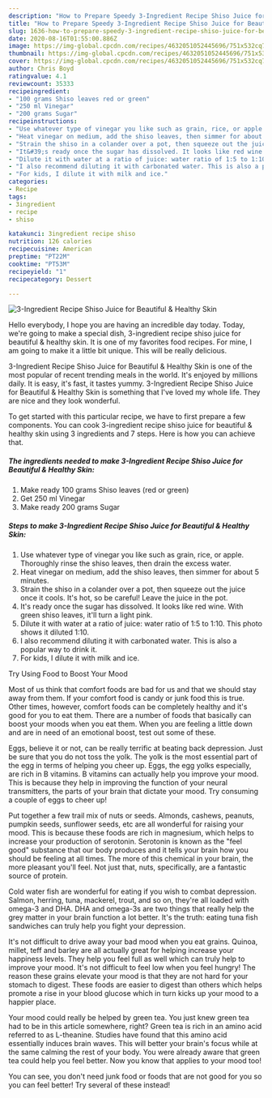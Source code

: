 ```yaml
---
description: "How to Prepare Speedy 3-Ingredient Recipe Shiso Juice for Beautiful &amp;amp; Healthy Skin"
title: "How to Prepare Speedy 3-Ingredient Recipe Shiso Juice for Beautiful &amp;amp; Healthy Skin"
slug: 1636-how-to-prepare-speedy-3-ingredient-recipe-shiso-juice-for-beautiful-and-amp-healthy-skin
date: 2020-08-16T01:55:00.886Z
image: https://img-global.cpcdn.com/recipes/4632051052445696/751x532cq70/3-ingredient-recipe-shiso-juice-for-beautiful-healthy-skin-recipe-main-photo.jpg
thumbnail: https://img-global.cpcdn.com/recipes/4632051052445696/751x532cq70/3-ingredient-recipe-shiso-juice-for-beautiful-healthy-skin-recipe-main-photo.jpg
cover: https://img-global.cpcdn.com/recipes/4632051052445696/751x532cq70/3-ingredient-recipe-shiso-juice-for-beautiful-healthy-skin-recipe-main-photo.jpg
author: Chris Boyd
ratingvalue: 4.1
reviewcount: 35333
recipeingredient:
- "100 grams Shiso leaves red or green"
- "250 ml Vinegar"
- "200 grams Sugar"
recipeinstructions:
- "Use whatever type of vinegar you like such as grain, rice, or apple. Thoroughly rinse the shiso leaves, then drain the excess water."
- "Heat vinegar on medium, add the shiso leaves, then simmer for about 5 minutes."
- "Strain the shiso in a colander over a pot, then squeeze out the juice once it cools. It&#39;s hot, so be careful! Leave the juice in the pot."
- "It&#39;s ready once the sugar has dissolved. It looks like red wine. With green shiso leaves, it&#39;ll turn a light pink."
- "Dilute it with water at a ratio of juice: water ratio of 1:5 to 1:10. This photo shows it diluted 1:10."
- "I also recommend diluting it with carbonated water. This is also a popular way to drink it."
- "For kids, I dilute it with milk and ice."
categories:
- Recipe
tags:
- 3ingredient
- recipe
- shiso

katakunci: 3ingredient recipe shiso 
nutrition: 126 calories
recipecuisine: American
preptime: "PT22M"
cooktime: "PT53M"
recipeyield: "1"
recipecategory: Dessert

---
```



![3-Ingredient Recipe Shiso Juice for Beautiful &amp; Healthy Skin](https://img-global.cpcdn.com/recipes/4632051052445696/751x532cq70/3-ingredient-recipe-shiso-juice-for-beautiful-healthy-skin-recipe-main-photo.jpg)

Hello everybody, I hope you are having an incredible day today. Today, we're going to make a special dish, 3-ingredient recipe shiso juice for beautiful &amp; healthy skin. It is one of my favorites food recipes. For mine, I am going to make it a little bit unique. This will be really delicious.

3-Ingredient Recipe Shiso Juice for Beautiful &amp; Healthy Skin is one of the most popular of recent trending meals in the world. It's enjoyed by millions daily. It is easy, it's fast, it tastes yummy. 3-Ingredient Recipe Shiso Juice for Beautiful &amp; Healthy Skin is something that I've loved my whole life. They are nice and they look wonderful.




To get started with this particular recipe, we have to first prepare a few components. You can cook 3-ingredient recipe shiso juice for beautiful &amp; healthy skin using 3 ingredients and 7 steps. Here is how you can achieve that.

<!--inarticleads1-->

##### The ingredients needed to make 3-Ingredient Recipe Shiso Juice for Beautiful &amp; Healthy Skin:

1. Make ready 100 grams Shiso leaves (red or green)
1. Get 250 ml Vinegar
1. Make ready 200 grams Sugar




<!--inarticleads2-->

##### Steps to make 3-Ingredient Recipe Shiso Juice for Beautiful &amp; Healthy Skin:

1. Use whatever type of vinegar you like such as grain, rice, or apple. Thoroughly rinse the shiso leaves, then drain the excess water.
1. Heat vinegar on medium, add the shiso leaves, then simmer for about 5 minutes.
1. Strain the shiso in a colander over a pot, then squeeze out the juice once it cools. It&#39;s hot, so be careful! Leave the juice in the pot.
1. It&#39;s ready once the sugar has dissolved. It looks like red wine. With green shiso leaves, it&#39;ll turn a light pink.
1. Dilute it with water at a ratio of juice: water ratio of 1:5 to 1:10. This photo shows it diluted 1:10.
1. I also recommend diluting it with carbonated water. This is also a popular way to drink it.
1. For kids, I dilute it with milk and ice.




Try Using Food to Boost Your Mood


Most of us think that comfort foods are bad for us and that we should stay away from them. If your comfort food is candy or junk food this is true. Other times, however, comfort foods can be completely healthy and it's good for you to eat them. There are a number of foods that basically can boost your moods when you eat them. When you are feeling a little down and are in need of an emotional boost, test out some of these.

Eggs, believe it or not, can be really terrific at beating back depression. Just be sure that you do not toss the yolk. The yolk is the most essential part of the egg in terms of helping you cheer up. Eggs, the egg yolks especially, are rich in B vitamins. B vitamins can actually help you improve your mood. This is because they help in improving the function of your neural transmitters, the parts of your brain that dictate your mood. Try consuming a couple of eggs to cheer up!

Put together a few trail mix of nuts or seeds. Almonds, cashews, peanuts, pumpkin seeds, sunflower seeds, etc are all wonderful for raising your mood. This is because these foods are rich in magnesium, which helps to increase your production of serotonin. Serotonin is known as the "feel good" substance that our body produces and it tells your brain how you should be feeling at all times. The more of this chemical in your brain, the more pleasant you'll feel. Not just that, nuts, specifically, are a fantastic source of protein.

Cold water fish are wonderful for eating if you wish to combat depression. Salmon, herring, tuna, mackerel, trout, and so on, they're all loaded with omega-3 and DHA. DHA and omega-3s are two things that really help the grey matter in your brain function a lot better. It's the truth: eating tuna fish sandwiches can truly help you fight your depression. 

It's not difficult to drive away your bad mood when you eat grains. Quinoa, millet, teff and barley are all actually great for helping increase your happiness levels. They help you feel full as well which can truly help to improve your mood. It's not difficult to feel low when you feel hungry! The reason these grains elevate your mood is that they are not hard for your stomach to digest. These foods are easier to digest than others which helps promote a rise in your blood glucose which in turn kicks up your mood to a happier place.

Your mood could really be helped by green tea. You just knew green tea had to be in this article somewhere, right? Green tea is rich in an amino acid referred to as L-theanine. Studies have found that this amino acid essentially induces brain waves. This will better your brain's focus while at the same calming the rest of your body. You were already aware that green tea could help you feel better. Now you know that applies to your mood too!

You can see, you don't need junk food or foods that are not good for you so you can feel better! Try several of these instead!

